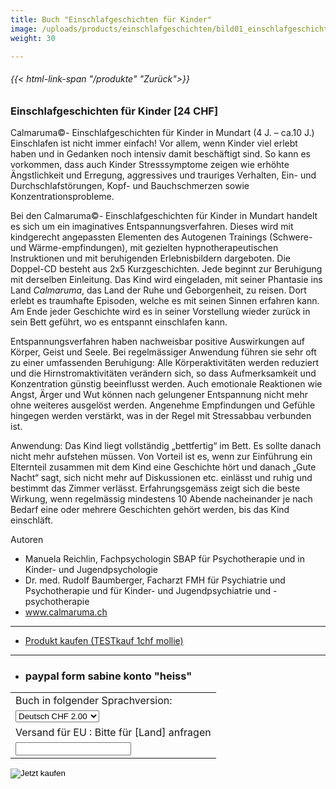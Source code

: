 ```yaml
---
title: Buch "Einschlafgeschichten für Kinder"
image: /uploads/products/einschlafgeschichten/bild01_einschlafgeschichten.png
weight: 30

---
```

###### {{< html-link-span "/produkte" "Zurück">}}
### Einschlafgeschichten für Kinder [24 CHF]

Calmaruma©- Einschlafgeschichten für Kinder in Mundart (4 J. – ca.10 J.)
Einschlafen ist nicht immer einfach! Vor allem, wenn Kinder viel erlebt haben und in Gedanken noch intensiv damit beschäftigt sind. So kann es vorkommen, dass auch Kinder Stresssymptome zeigen wie erhöhte Ängstlichkeit und Erregung, aggressives und trauriges Verhalten, Ein- und Durchschlafstörungen, Kopf- und Bauchschmerzen sowie Konzentrationsprobleme.

Bei den Calmaruma©- Einschlafgeschichten für Kinder in Mundart handelt es sich um ein imaginatives Entspannungsverfahren. Dieses wird mit kindgerecht angepassten Elementen des Autogenen Trainings (Schwere- und Wärme-empfindungen), mit gezielten hypnotherapeutischen Instruktionen und mit beruhigenden Erlebnisbildern dargeboten. Die Doppel-CD besteht aus 2x5 Kurzgeschichten. Jede beginnt zur Beruhigung mit derselben Einleitung. Das Kind wird eingeladen, mit seiner Phantasie ins Land *Calmaruma*, das Land der Ruhe und Geborgenheit, zu reisen. Dort erlebt es traumhafte Episoden, welche es mit seinen Sinnen erfahren kann. Am Ende jeder Geschichte wird es in seiner Vorstellung wieder zurück in sein Bett geführt, wo es entspannt einschlafen kann.

Entspannungsverfahren haben nachweisbar positive Auswirkungen auf Körper, Geist und Seele. Bei regelmässiger Anwendung führen sie sehr oft zu einer umfassenden Beruhigung: Alle Körperaktivitäten werden reduziert und die Hirnstromaktivitäten verändern sich, so dass Aufmerksamkeit und Konzentration günstig beeinflusst werden. Auch emotionale Reaktionen wie Angst, Ärger und Wut können nach gelungener Entspannung nicht mehr ohne weiteres ausgelöst werden. Angenehme Empfindungen und Gefühle hingegen werden verstärkt, was in der Regel mit Stressabbau verbunden ist.

Anwendung: Das Kind liegt vollständig „bettfertig“ im Bett. Es sollte danach nicht mehr aufstehen müssen. Von Vorteil ist es, wenn zur Einführung ein Elternteil zusammen mit dem Kind eine Geschichte hört und danach „Gute Nacht“ sagt, sich nicht mehr auf Diskussionen etc. einlässt und ruhig und bestimmt das Zimmer verlässt. Erfahrungsgemäss zeigt sich die beste Wirkung, wenn regelmässig mindestens 10 Abende nacheinander je nach Bedarf eine oder mehrere Geschichten gehört werden, bis das Kind einschläft.

Autoren
- Manuela Reichlin, Fachpsychologin SBAP für Psychotherapie und in Kinder- und Jugendpsychologie
- Dr. med. Rudolf Baumberger, Facharzt FMH für Psychiatrie und Psychotherapie und für Kinder- und Jugendpsychiatrie und -psychotherapie
- www.calmaruma.ch


----------

 - <a class="btn btn-primary" href=https://payment-links.mollie.com/payment/eATaLr3iZEaAcJrQ8SL3G target="_blank">Produkt kaufen (TESTkauf 1chf mollie)</a>


----------
- ### paypal form sabine konto "heiss"
<form action="https://www.paypal.com/cgi-bin/webscr" method="post" target="_top">
  <input type="hidden" name="cmd" value="_s-xclick" />
  <input type="hidden" name="hosted_button_id" value="FBKLG5QSJGEVG" />
  <table>
    <tr>
      <td>
        <input type="hidden" name="on0" value="Buch in folgender Sprachversion:"/>
        Buch in folgender Sprachversion:
      </td>
    </tr>
    <tr>
      <td>
        <select name="os0">
          <option value="Deutsch">
            Deutsch CHF 2.00
          </option>
          <option value="Français">
            Français CHF 1.50
          </option>
          <option value="Italiano">
            Italiano CHF 1.00
          </option>
        </select>
      </td>
    </tr>
    <tr>
      <td>
        <input type="hidden" name="on1" value="Versand für EU : Bitte für [Land] anfragen"/>
        Versand für EU : Bitte f&uuml;r [Land] anfragen
      </td>
    </tr>
    <tr>
      <td>
        <input type="text" name="os1" maxLength="200" />
      </td>
    </tr>
  </table>
  <input type="hidden" name="currency_code" value="CHF" />
  <input type="image" src="https://www.paypalobjects.com/de_DE/CH/i/btn/btn_buynow_SM.gif" border="0" name="submit" title="PayPal – Einfacher und sicherer online bezahlen." alt="Jetzt kaufen" />
</form>